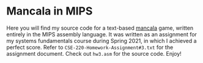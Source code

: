 # Mancala in MIPS

Here you will find my source code for a text-based [mancala](https://en.wikipedia.org/wiki/Mancala) game, written entirely in the MIPS assembly language. It was written as an assignment for my systems fundamentals course during Spring 2021, in which I achieved a perfect score. Refer to ```CSE-220-Homework-Assignment#3.txt``` for the assignment document. Check out ```hw3.asm``` for the source code. Enjoy!

